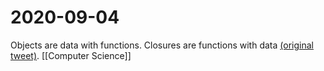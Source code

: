 # 2020-09-04

Objects are data with functions. Closures are functions with data [(original tweet)](https://twitter.com/CompSciFact/status/1301987159289794560). [[Computer Science]]

[//begin]: # "Autogenerated link references for markdown compatibility"
[computer-science]: computer-science "Computer Science"
[//end]: # "Autogenerated link references"
